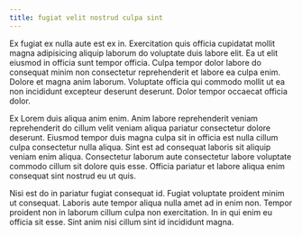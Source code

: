 ```yaml
---
title: fugiat velit nostrud culpa sint
---
```


Ex fugiat ex nulla aute est ex in. Exercitation quis officia cupidatat mollit magna adipisicing aliquip laborum do voluptate duis labore elit. Ea ut elit eiusmod in officia sunt tempor officia. Culpa tempor dolor labore do consequat minim non consectetur reprehenderit et labore ea culpa enim. Dolore et magna anim laborum. Voluptate officia qui commodo mollit ut ea non incididunt excepteur deserunt deserunt. Dolor tempor occaecat officia dolor.

Ex Lorem duis aliqua anim enim. Anim labore reprehenderit veniam reprehenderit do cillum velit veniam aliqua pariatur consectetur dolore deserunt. Eiusmod tempor duis magna culpa sit in officia est nulla cillum culpa consectetur nulla aliqua. Sint est ad consequat laboris sit aliquip veniam enim aliqua. Consectetur laborum aute consectetur labore voluptate commodo cillum sit dolore quis esse. Officia pariatur et labore aliqua enim consequat sint nostrud eu ut quis.

Nisi est do in pariatur fugiat consequat id. Fugiat voluptate proident minim ut consequat. Laboris aute tempor aliqua nulla amet ad in enim non. Tempor proident non in laborum cillum culpa non exercitation. In in qui enim eu officia sit esse. Sint anim nisi cillum sint id incididunt magna.